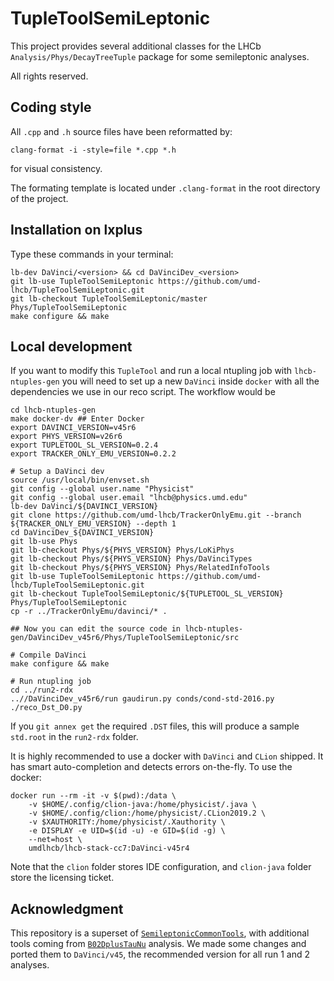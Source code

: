 # TupleToolSemiLeptonic
This project provides several additional classes for the LHCb
`Analysis/Phys/DecayTreeTuple` package for some semileptonic analyses.

All rights reserved.


## Coding style
All `.cpp` and `.h` source files have been reformatted by:
```
clang-format -i -style=file *.cpp *.h
```
for visual consistency.

The formating template is located under `.clang-format` in the root directory
of the project.


## Installation on lxplus
Type these commands in your terminal:

```
lb-dev DaVinci/<version> && cd DaVinciDev_<version>
git lb-use TupleToolSemiLeptonic https://github.com/umd-lhcb/TupleToolSemiLeptonic.git
git lb-checkout TupleToolSemiLeptonic/master Phys/TupleToolSemiLeptonic
make configure && make
```


## Local development

If you want to modify this `TupleTool` and run a local ntupling job with `lhcb-ntuples-gen` you will need to
set up a new `DaVinci` inside `docker` with all the dependencies we use in our reco script. The workflow would be
```shell
cd lhcb-ntuples-gen
make docker-dv ## Enter Docker
export DAVINCI_VERSION=v45r6
export PHYS_VERSION=v26r6
export TUPLETOOL_SL_VERSION=0.2.4
export TRACKER_ONLY_EMU_VERSION=0.2.2

# Setup a DaVinci dev
source /usr/local/bin/envset.sh
git config --global user.name "Physicist"
git config --global user.email "lhcb@physics.umd.edu"
lb-dev DaVinci/${DAVINCI_VERSION}
git clone https://github.com/umd-lhcb/TrackerOnlyEmu.git --branch ${TRACKER_ONLY_EMU_VERSION} --depth 1
cd DaVinciDev_${DAVINCI_VERSION}
git lb-use Phys
git lb-checkout Phys/${PHYS_VERSION} Phys/LoKiPhys
git lb-checkout Phys/${PHYS_VERSION} Phys/DaVinciTypes
git lb-checkout Phys/${PHYS_VERSION} Phys/RelatedInfoTools
git lb-use TupleToolSemiLeptonic https://github.com/umd-lhcb/TupleToolSemiLeptonic.git
git lb-checkout TupleToolSemiLeptonic/${TUPLETOOL_SL_VERSION} Phys/TupleToolSemiLeptonic
cp -r ../TrackerOnlyEmu/davinci/* .

## Now you can edit the source code in lhcb-ntuples-gen/DaVinciDev_v45r6/Phys/TupleToolSemiLeptonic/src

# Compile DaVinci
make configure && make

# Run ntupling job
cd ../run2-rdx
..//DaVinciDev_v45r6/run gaudirun.py conds/cond-std-2016.py ./reco_Dst_D0.py
```
If you `git annex get` the required `.DST` files, this will produce a sample `std.root` in the `run2-rdx` folder.

It is highly recommended to use a docker with `DaVinci` and `CLion` shipped. It
has smart auto-completion and detects errors on-the-fly. To use the docker:
```
docker run --rm -it -v $(pwd):/data \
    -v $HOME/.config/clion-java:/home/physicist/.java \
    -v $HOME/.config/clion:/home/physicist/.CLion2019.2 \
    -v $XAUTHORITY:/home/physicist/.Xauthority \
    -e DISPLAY -e UID=$(id -u) -e GID=$(id -g) \
    --net=host \
    umdlhcb/lhcb-stack-cc7:DaVinci-v45r4
```
Note that the `clion` folder stores IDE configuration, and `clion-java` folder
store the licensing ticket.


## Acknowledgment
This repository is a superset of [`SemileptonicCommonTools`](https://gitlab.cern.ch/lhcb-slb/SemileptonicCommonTools), with additional
tools coming from [`B02DplusTauNu`](https://gitlab.cern.ch/lhcb-slb/B02DplusTauNu/tree/master/tuple_production/tuple_tools_src) analysis.
We made some changes and ported them to `DaVinci/v45`, the recommended version
for all run 1 and 2 analyses.
